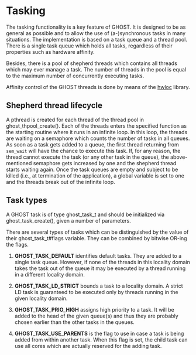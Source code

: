 Tasking
=======

The tasking functionality is a key feature of GHOST. It is designed to be as
general as possible and to allow the use of (a-)synchronous tasks in many
situations.
The implementation is based on a task queue and a thread pool.
There is a single task queue which holds all tasks, regardless of their
properties such as hardware affinity.

Besides, there is a pool of shepherd threads which contains all threads which may ever manage a task.
The number of threads in the pool is equal to the maximum number of concurrently executing tasks.

Affinity control of the GHOST threads is done by means of the
[hwloc](http://www.open-mpi.org/projects/hwloc/) library.

Shepherd thread lifecycle
-------------------------

A pthread is created for each thread of the thread pool in ghost_thpool_create().
Each of the threads enters the specified function as the starting routine where it runs 
in an infinite loop.
In this loop, the threads are waiting on a semaphore which counts the number
of tasks in all queues. As soon as a task gets added to a queue, the first
thread returning from `sem_wait` will have the chance to execute this task.
If, for any reason, the thread cannot execute the task (or any other task in the
queue), the above-mentioned semaphore gets increased by one and the shepherd thread
starts waiting again.
Once the task queues are empty and subject to be killed (i.e., at termination of
the application), a global variable is set to one and the threads
break out of the infinite loop.


Task types
----------

A GHOST task is of type ghost_task_t and should be initialized via ghost_task_create(), given a number of
parameters.

There are several types of tasks which can be distinguished by the value of
their ghost_task_t#flags variable. They can be combined by bitwise OR-ing the flags.

1. **GHOST_TASK_DEFAULT** identifies default tasks.
They are added to a single task queue. However, if none of the threads in this
locality domain takes the task out of the queue it may be executed by a thread
running in a different locality domain.

2. **GHOST_TASK_LD_STRICT** bounds a task to a locality domain. A
strict LD task is guaranteed to be executed only by threads running in the given
locality domain.

3. **GHOST_TASK_PRIO_HIGH** assigns high priority to a task.
It will be added to the head of the given queue(s) and thus they are probably
chosen earlier than the other tasks in the queues.

4. **GHOST_TASK_USE_PARENTS** is the flag to use in case a task is being 
added from within another task. When this flag is set, the child task can use
all cores which are actually reserved for the adding task.


